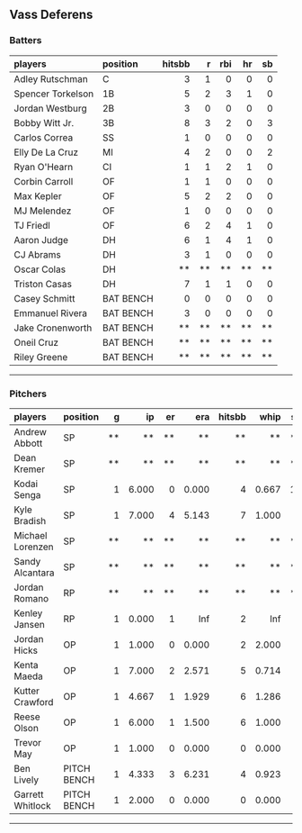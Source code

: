 ## Vass Deferens

### Batters

 
|players           |position  | hitsbb|  r| rbi| hr| sb| 
|:-----------------|:---------|------:|--:|---:|--:|--:| 
|Adley Rutschman   |C         |      3|  1|   0|  0|  0| 
|Spencer Torkelson |1B        |      5|  2|   3|  1|  0| 
|Jordan Westburg   |2B        |      3|  0|   0|  0|  0| 
|Bobby Witt Jr.    |3B        |      8|  3|   2|  0|  3| 
|Carlos Correa     |SS        |      1|  0|   0|  0|  0| 
|Elly De La Cruz   |MI        |      4|  2|   0|  0|  2| 
|Ryan O'Hearn      |CI        |      1|  1|   2|  1|  0| 
|Corbin Carroll    |OF        |      1|  1|   0|  0|  0| 
|Max Kepler        |OF        |      5|  2|   2|  0|  0| 
|MJ Melendez       |OF        |      1|  0|   0|  0|  0| 
|TJ Friedl         |OF        |      6|  2|   4|  1|  0| 
|Aaron Judge       |DH        |      6|  1|   4|  1|  0| 
|CJ Abrams         |DH        |      3|  1|   0|  0|  0| 
|Oscar Colas       |DH        |     **| **|  **| **| **| 
|Triston Casas     |DH        |      7|  1|   1|  0|  0| 
|Casey Schmitt     |BAT BENCH |      0|  0|   0|  0|  0| 
|Emmanuel Rivera   |BAT BENCH |      3|  0|   0|  0|  0| 
|Jake Cronenworth  |BAT BENCH |     **| **|  **| **| **| 
|Oneil Cruz        |BAT BENCH |     **| **|  **| **| **| 
|Riley Greene      |BAT BENCH |     **| **|  **| **| **| 


* * *

### Pitchers

 
|players          |position    |  g|    ip| er|   era| hitsbb|  whip| so|  w| sv| 
|:----------------|:-----------|--:|-----:|--:|-----:|------:|-----:|--:|--:|--:| 
|Andrew Abbott    |SP          | **|    **| **|    **|     **|    **| **| **| **| 
|Dean Kremer      |SP          | **|    **| **|    **|     **|    **| **| **| **| 
|Kodai Senga      |SP          |  1| 6.000|  0| 0.000|      4| 0.667| 10|  1|  0| 
|Kyle Bradish     |SP          |  1| 7.000|  4| 5.143|      7| 1.000|  5|  0|  0| 
|Michael Lorenzen |SP          | **|    **| **|    **|     **|    **| **| **| **| 
|Sandy Alcantara  |SP          | **|    **| **|    **|     **|    **| **| **| **| 
|Jordan Romano    |RP          | **|    **| **|    **|     **|    **| **| **| **| 
|Kenley Jansen    |RP          |  1| 0.000|  1|   Inf|      2|   Inf|  0|  0|  0| 
|Jordan Hicks     |OP          |  1| 1.000|  0| 0.000|      2| 2.000|  1|  0|  0| 
|Kenta Maeda      |OP          |  1| 7.000|  2| 2.571|      5| 0.714|  8|  1|  0| 
|Kutter Crawford  |OP          |  1| 4.667|  1| 1.929|      6| 1.286|  7|  0|  0| 
|Reese Olson      |OP          |  1| 6.000|  1| 1.500|      6| 1.000|  7|  1|  0| 
|Trevor May       |OP          |  1| 1.000|  0| 0.000|      0| 0.000|  1|  0|  0| 
|Ben Lively       |PITCH BENCH |  1| 4.333|  3| 6.231|      4| 0.923|  4|  0|  0| 
|Garrett Whitlock |PITCH BENCH |  1| 2.000|  0| 0.000|      0| 0.000|  1|  0|  0| 


* * *


